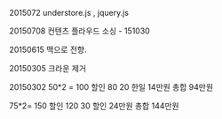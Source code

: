 

2015072
understore.js , jquery.js

20150708
컨텐츠 플라우드 소싱 - 151030

20150615
맥으로 전향.


20150305
크라운 제거

20150302
50*2 = 100 할인 80
20 한일 14만원 총합 94만원

75*2=  150 할인 120
30 할인 24만원 총합 144만원
